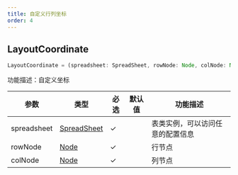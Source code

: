 ```yaml
---
title: 自定义行列坐标
order: 4
---
```

## LayoutCoordinate

```js
LayoutCoordinate = (spreadsheet: SpreadSheet, rowNode: Node, colNode: Node) => void
```

功能描述：自定义坐标

| 参数 | 类型 | 必选  | 默认值 | 功能描述 |
| --- | --- | ---  | --- | --- |
| spreadsheet | [SpreadSheet](/zh/docs/api/basic-class/spreadsheet) | ✓ |    | 表类实例，可以访问任意的配置信息 |
| rowNode | [Node](/zh/docs/api/basic-class/node) | ✓ |    | 行节点 |
| colNode | [Node](/zh/docs/api/basic-class/node) | ✓ |    | 列节点 |

